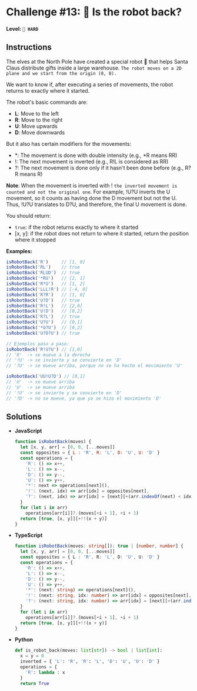 # Challenge #13: 🤖 Is the robot back?

#### Level: `🔴 HARD`

## Instructions

The elves at the North Pole have created a special robot 🤖 that helps Santa Claus distribute gifts inside a large warehouse. `The robot moves on a 2D plane and we start from the origin (0, 0).`

We want to know if, after executing a series of movements, the robot returns to exactly where it started.

The robot's basic commands are:

- **L**: Move to the left
- **R**: Move to the right
- **U**: Move upwards
- **D**: Move downwards

But it also has certain modifiers for the movements:

- *: The movement is done with double intensity (e.g., *R means RR)
- !: The next movement is inverted (e.g., R!L is considered as RR)
- ?: The next movement is done only if it hasn't been done before (e.g., R?R means R)

**Note**: When the movement is inverted with ! `the inverted movement is counted and not the original one`. For example, !U?U inverts the U movement, so it counts as having done the D movement but not the U. Thus, !U?U translates to D?U, and therefore, the final U movement is done.

You should return:

- `true`: if the robot returns exactly to where it started
- [x, y]: if the robot does not return to where it started, return the position where it stopped

**Examples:**

```js
isRobotBack('R')     // [1, 0]
isRobotBack('RL')    // true
isRobotBack('RLUD')  // true
isRobotBack('*RU')   // [2, 1]
isRobotBack('R*U')   // [1, 2]
isRobotBack('LLL!R') // [-4, 0]
isRobotBack('R?R')   // [1, 0]
isRobotBack('U?D')   // true
isRobotBack('R!L')   // [2,0]
isRobotBack('U!D')   // [0,2]
isRobotBack('R?L')   // true
isRobotBack('U?U')   // [0,1]
isRobotBack('*U?U')  // [0,2]
isRobotBack('U?D?U') // true

// Ejemplos paso a paso:
isRobotBack('R!U?U') // [1,0]
// 'R'  -> se mueve a la derecha 
// '!U' -> se invierte y se convierte en 'D'
// '?U' -> se mueve arriba, porque no se ha hecho el movimiento 'U'

isRobotBack('UU!U?D') // [0,1]
// 'U'  -> se mueve arriba
// 'U'  -> se mueve arriba
// '!U' -> se invierte y se convierte en 'D'
// '?D' -> no se mueve, ya que ya se hizo el movimiento 'D'
```

## Solutions

- **JavaScript**

  ```js
  function isRobotBack(moves) {
    let [x, y, arr] = [0, 0, [...moves]]
    const opposites = { L : 'R', R: 'L', D: 'U', U: 'D' }
    const operations = {
      'R': () => x++,
      'L': () => x--,
      'D': () => y--,
      'U': () => y++,
      '*': next => operations[next](),
      '!': (next, idx) => arr[idx] = opposites[next],
      '?': (next, idx) => arr[idx] = [next][+(arr.indexOf(next) < idx)]
    }
    for (let i in arr)
      operations[arr[i]]?.(moves[+i + 1], +i + 1)
    return [true, [x, y]][+!!(x + y)]
  }
  ```

- **TypeScript**

  ```ts
  function isRobotBack(moves: string[]): true | [number, number] {
    let [x, y, arr] = [0, 0, [...moves]]
    const opposites = { L : 'R', R: 'L', D: 'U', U: 'D' }
    const operations = {
      'R': () => x++,
      'L': () => x--,
      'D': () => y--,
      'U': () => y++,
      '*': (next: string) => operations[next](),
      '!': (next: string, idx: number) => arr[idx] = opposites[next],
      '?': (next: string, idx: number) => arr[idx] = [next][+(arr.indexOf(next) < idx)]
    }
    for (let i in arr)
      operations[arr[i]]?.(moves[+i + 1], +i + 1)
    return [true, [x, y]][+!!(x + y)]
  }
  ```

- **Python**

  ```py
  def is_robot_back(moves: list[str]) -> bool | list[int]:
    x = y = 0
    inverted = { 'L': 'R', 'R': 'L', 'D': 'U', 'U': 'D' }
    operations = {
      'R': lambda : x
    }
    return True
  ```
